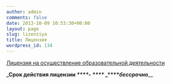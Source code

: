 ```yaml
---
author: admin
comments: false
date: 2013-10-09 10:53:30+00:00
layout: page
slug: lizenziya
title: Лицензия
wordpress_id: 134
---
```


[Лицензия на осуществление образовательной деятельности](http://www.cm-spb.ru/cms/wp-content/uploads/2013/10/Лицензия-2.pdf)




**_Срок действия лицензии _****_- _****_ _****_бессрочно_**__
